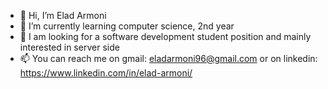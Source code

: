 - 👋 Hi, I’m Elad Armoni
-  🌱 I’m currently learning computer science, 2nd year
- 👀 I am looking for a software development student position and mainly interested in server side
- 📫 You can reach me on gmail: eladarmoni96@gmail.com or on linkedin: https://www.linkedin.com/in/elad-armoni/
